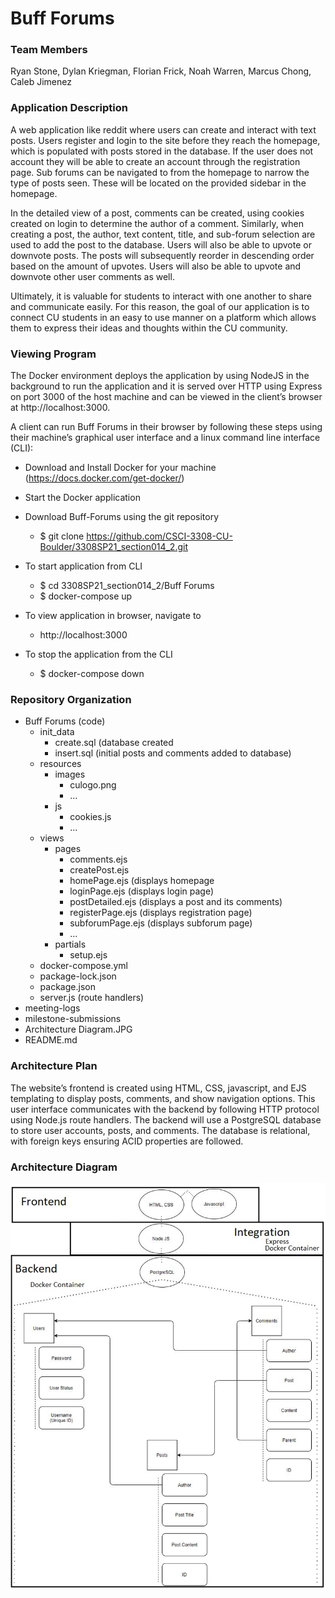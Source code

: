 # Buff Forums

### Team Members
Ryan Stone,
Dylan Kriegman,
Florian Frick,
Noah Warren,
Marcus Chong,
Caleb Jimenez

### Application Description
A web application like reddit where users can create and interact with text posts.
Users register and login to the site before they reach the homepage, which is populated with posts stored in the database.
If the user does not account they will be able to create an account through the registration page.
Sub forums can be navigated to from the homepage to narrow the type of posts seen.
These will be located on the provided sidebar in the homepage.

In the detailed view of a post, comments can be created, using cookies created on login to determine the author of a comment.
Similarly, when creating a post, the author, text content, title, and sub-forum selection are used to add the post to the database.
Users will also be able to upvote or downvote posts.
The posts will subsequently reorder in descending order based on the amount of upvotes.
Users will also be able to upvote and downvote other user comments as well.

Ultimately, it is valuable for students to interact with one another to share and communicate easily.
For this reason, the goal of our application is to connect CU students in an easy to use manner on a platform which allows them to express their ideas and thoughts within the CU community.

### Viewing Program
The Docker environment deploys the application by using NodeJS in the background to run the application and it is served over HTTP using Express on port 3000 of the host machine and can be viewed in the client’s browser at http://localhost:3000.

A client can run Buff Forums in their browser by following these steps using their machine’s graphical user interface and a linux command line interface (CLI):

* Download and Install Docker for your machine (https://docs.docker.com/get-docker/)

* Start the Docker application

* Download Buff-Forums using the git repository
  * $ git clone https://github.com/CSCI-3308-CU-Boulder/3308SP21_section014_2.git

* To start application from CLI
  * $ cd 3308SP21_section014_2/Buff Forums
  * $ docker-compose up

* To view application in browser, navigate to 
  * http://localhost:3000

* To stop the application from the CLI
  * $ docker-compose down

### Repository Organization
* Buff Forums (code)
  * init_data
    * create.sql (database created
    * insert.sql (initial posts and comments added to database)
  * resources
    * images
      * culogo.png
      * ...
    * js
      * cookies.js
      * ...
  * views
    * pages
      * comments.ejs
      * createPost.ejs
      * homePage.ejs (displays homepage
      * loginPage.ejs (displays login page)
      * postDetailed.ejs (displays a post and its comments)
      * registerPage.ejs (displays registration page)
      * subforumPage.ejs (displays subforum page)
      * ...
    * partials
      * setup.ejs
  * docker-compose.yml
  * package-lock.json
  * package.json
  * server.js (route handlers)
* meeting-logs
* milestone-submissions
* Architecture Diagram.JPG
* README.md

### Architecture Plan
The website’s frontend is created using HTML, CSS, javascript, and EJS templating to display posts, comments, and show navigation options.
This user interface communicates with the backend by following HTTP protocol using Node.js route handlers.
The backend will use a PostgreSQL database to store user accounts, posts, and comments. The database is relational, with foreign keys ensuring ACID properties are followed.

### Architecture Diagram
![Architecture Diagram](https://github.com/CSCI-3308-CU-Boulder/3308SP21_section014_2/blob/1fca83d33efaa0da43fa08665fe7485d671f0e98/Architecture%20Diagram.JPG)
